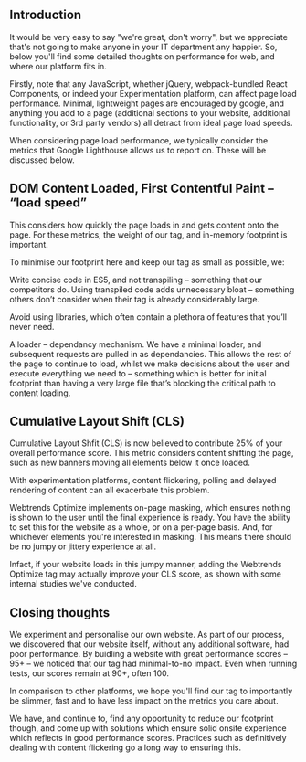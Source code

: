 ## Introduction

It would be very easy to say "we're great, don't worry", but we appreciate that's not going to make anyone in your IT department any happier. So, below you'll find some detailed thoughts on performance for web, and where our platform fits in.

Firstly, note that any JavaScript, whether jQuery, webpack-bundled React Components, or indeed your Experimentation platform, can affect page load performance. Minimal, lightweight pages are encouraged by google, and anything you add to a page (additional sections to your website, additional functionality, or 3rd party vendors) all detract from ideal page load speeds.

When considering page load performance, we typically consider the metrics that Google Lighthouse allows us to report on. These will be discussed below.

## DOM Content Loaded, First Contentful Paint – “load speed”

This considers how quickly the page loads in and gets content onto the page. For these metrics, the weight of our tag, and in-memory footprint is important.

To minimise our footprint here and keep our tag as small as possible, we:

Write concise code in ES5, and not transpiling – something that our competitors do. Using transpiled code adds unnecessary bloat – something others don’t consider when their tag is already considerably large.

Avoid using libraries, which often contain a plethora of features that you’ll never need.

A loader – dependancy mechanism. We have a minimal loader, and subsequent requests are pulled in as dependancies. This allows the rest of the page to continue to load, whilst we make decisions about the user and execute everything we need to – something which is better for initial footprint than having a very large file that’s blocking the critical path to content loading.

## Cumulative Layout Shift (CLS)

Cumulative Layout Shfit (CLS) is now believed to contribute 25% of your overall performance score. This metric considers content shifting the page, such as new banners moving all elements below it once loaded.

With experimentation platforms, content flickering, polling and delayed rendering of content can all exacerbate this problem. 

Webtrends Optimize implements on-page masking, which ensures nothing is shown to the user until the final experience is ready. You have the ability to set this for the website as a whole, or on a per-page basis. And, for whichever elements you're interested in masking. This means there should be no jumpy or jittery experience at all. 

Infact, if your website loads in this jumpy manner, adding the Webtrends Optimize tag may actually improve your CLS score, as shown with some internal studies we've conducted. 

## Closing thoughts

We experiment and personalise our own website. As part of our process, we discovered that our website itself, without any additional software, had poor performance. By buidling a website with great performance scores – 95+ – we noticed that our tag had minimal-to-no impact. Even when running tests, our scores remain at 90+, often 100.

In comparison to other platforms, we hope you'll find our tag to importantly be slimmer, fast and to have less impact on the metrics you care about.

We have, and continue to, find any opportunity to reduce our footprint though, and come up with solutions which ensure solid onsite experience which reflects in good performance scores. Practices such as definitively dealing with content flickering go a long way to ensuring this.